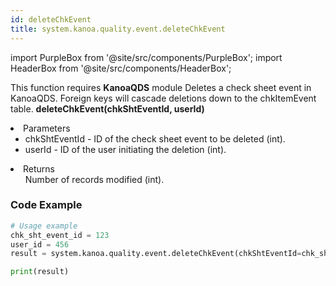 ```yaml
---
id: deleteChkEvent
title: system.kanoa.quality.event.deleteChkEvent
---
```


import PurpleBox from '@site/src/components/PurpleBox';
import HeaderBox from '@site/src/components/HeaderBox';

<PurpleBox>This function requires <b>KanoaQDS</b> module</PurpleBox>
<HeaderBox header="Description">Deletes a check sheet event in KanoaQDS. Foreign keys will cascade deletions down to the chkItemEvent table.</HeaderBox>
<HeaderBox header="Syntax">
    <b>deleteChkEvent(chkShtEventId, userId)</b>
    <li> Parameters <br />
        <ul>
            <li>chkShtEventId - ID of the check sheet event to be deleted (int).</li>
            <li>userId - ID of the user initiating the deletion (int).</li>
        </ul>
    </li>
    <li> Returns <br />
        <ul>Number of records modified (int).</ul>
    </li>
</HeaderBox>

### Code Example
```python
# Usage example
chk_sht_event_id = 123
user_id = 456
result = system.kanoa.quality.event.deleteChkEvent(chkShtEventId=chk_sht_event_id, userId=user_id)

print(result)